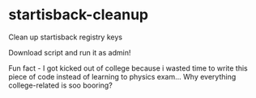 # startisback-cleanup
Clean up startisback registry keys

Download script and run it as admin!

Fun fact - I got kicked out of college because i wasted time to write this piece of code instead of learning to physics exam...
Why everything college-related is soo booring?


